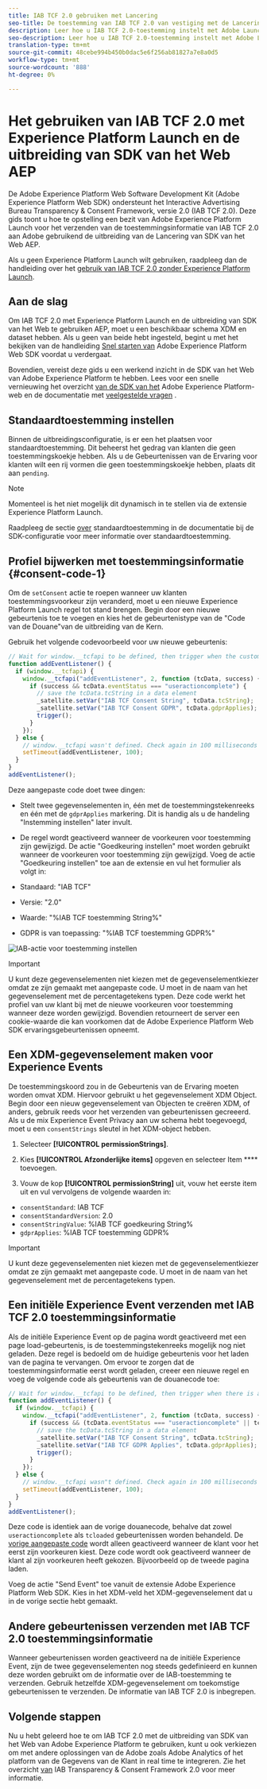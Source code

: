 ```yaml
---
title: IAB TCF 2.0 gebruiken met Lancering
seo-title: De toestemming van IAB TCF 2.0 van vestiging met de Lancering van Adobe en het Web SDK van Adobe Experience Platform
description: Leer hoe u IAB TCF 2.0-toestemming instelt met Adobe Launch en Adobe Experience Platform Web SDK
seo-description: Leer hoe u IAB TCF 2.0-toestemming instelt met Adobe Launch en Adobe Experience Platform Web SDK
translation-type: tm+mt
source-git-commit: 48cebe994b450b0dac5e6f256ab81827a7e8a0d5
workflow-type: tm+mt
source-wordcount: '888'
ht-degree: 0%

---
```



# Het gebruiken van IAB TCF 2.0 met Experience Platform Launch en de uitbreiding van SDK van het Web AEP

De Adobe Experience Platform Web Software Development Kit (Adobe Experience Platform Web SDK) ondersteunt het Interactive Advertising Bureau Transparency &amp; Consent Framework, versie 2.0 (IAB TCF 2.0). Deze gids toont u hoe te opstelling een bezit van Adobe Experience Platform Launch voor het verzenden van de toestemmingsinformatie van IAB TCF 2.0 aan Adobe gebruikend de uitbreiding van de Lancering van SDK van het Web AEP.

Als u geen Experience Platform Launch wilt gebruiken, raadpleeg dan de handleiding over het [gebruik van IAB TCF 2.0 zonder Experience Platform Launch](./without-launch.md).

## Aan de slag

Om IAB TCF 2.0 met Experience Platform Launch en de uitbreiding van SDK van het Web te gebruiken AEP, moet u een beschikbaar schema XDM en dataset hebben. Als u geen van beide hebt ingesteld, begint u met het bekijken van de handleiding [Snel starten van](../../getting-started/quick-start-with-launch.md) Adobe Experience Platform Web SDK voordat u verdergaat.

Bovendien, vereist deze gids u een werkend inzicht in de SDK van het Web van Adobe Experience Platform te hebben. Lees voor een snelle vernieuwing het overzicht [van de SDK van het](../../home.md) Adobe Experience Platform-web en de documentatie met [veelgestelde vragen](../../getting-started/web-sdk-faq.md) .

## Standaardtoestemming instellen

Binnen de uitbreidingsconfiguratie, is er een het plaatsen voor standaardtoestemming. Dit beheerst het gedrag van klanten die geen toestemmingskoekje hebben. Als u de Gebeurtenissen van de Ervaring voor klanten wilt een rij vormen die geen toestemmingskoekje hebben, plaats dit aan `pending`.

>[!NOTE]
>
>Momenteel is het niet mogelijk dit dynamisch in te stellen via de extensie Experience Platform Launch.

Raadpleeg de sectie [over](../../fundamentals/configuring-the-sdk.md#default-consent) standaardtoestemming in de documentatie bij de SDK-configuratie voor meer informatie over standaardtoestemming.

## Profiel bijwerken met toestemmingsinformatie {#consent-code-1}

Om de `setConsent` actie te roepen wanneer uw klanten toestemmingsvoorkeur zijn veranderd, moet u een nieuwe Experience Platform Launch regel tot stand brengen. Begin door een nieuwe gebeurtenis toe te voegen en kies het de gebeurtenistype van de &quot;Code van de Douane&quot;van de uitbreiding van de Kern.

Gebruik het volgende codevoorbeeld voor uw nieuwe gebeurtenis:

```javascript
// Wait for window.__tcfapi to be defined, then trigger when the customer has completed their consent and preferences.
function addEventListener() {
  if (window.__tcfapi) {
    window.__tcfapi("addEventListener", 2, function (tcData, success) {
      if (success && tcData.eventStatus === "useractioncomplete") {
        // save the tcData.tcString in a data element
        _satellite.setVar("IAB TCF Consent String", tcData.tcString);
        _satellite.setVar("IAB TCF Consent GDPR", tcData.gdprApplies);
        trigger();
      }
    });
  } else {
    // window.__tcfapi wasn't defined. Check again in 100 milliseconds
    setTimeout(addEventListener, 100);
  }
}
addEventListener();
```

Deze aangepaste code doet twee dingen:

* Stelt twee gegevenselementen in, één met de toestemmingstekenreeks en één met de `gdprApplies` markering. Dit is handig als u de handeling &quot;Instemming instellen&quot; later invult.

* De regel wordt geactiveerd wanneer de voorkeuren voor toestemming zijn gewijzigd. De actie &quot;Goedkeuring instellen&quot; moet worden gebruikt wanneer de voorkeuren voor toestemming zijn gewijzigd. Voeg de actie &quot;Goedkeuring instellen&quot; toe aan de extensie en vul het formulier als volgt in:

* Standaard: &quot;IAB TCF&quot;
* Versie: &quot;2.0&quot;
* Waarde: &quot;%IAB TCF toestemming String%&quot;
* GDPR is van toepassing: &quot;%IAB TCF toestemming GDPR%&quot;

![IAB-actie voor toestemming instellen](../../../assets/iab_set_consent_action.png)

>[!IMPORTANT]
>
>U kunt deze gegevenselementen niet kiezen met de gegevenselementkiezer omdat ze zijn gemaakt met aangepaste code. U moet in de naam van het gegevenselement met de percentagetekens typen. Deze code werkt het profiel van uw klant bij met de nieuwe voorkeuren voor toestemming wanneer deze worden gewijzigd. Bovendien retourneert de server een cookie-waarde die kan voorkomen dat de Adobe Experience Platform Web SDK ervaringsgebeurtenissen opneemt.

## Een XDM-gegevenselement maken voor Experience Events

De toestemmingskoord zou in de Gebeurtenis van de Ervaring moeten worden omvat XDM. Hiervoor gebruikt u het gegevenselement XDM Object. Begin door een nieuw gegevenselement van Objecten te creëren XDM, of anders, gebruik reeds voor het verzenden van gebeurtenissen gecreeerd. Als u de mix Experience Event Privacy aan uw schema hebt toegevoegd, moet u een `consentStrings` sleutel in het XDM-object hebben.

1. Selecteer **[!UICONTROL permissionStrings]**.

1. Kies **[!UICONTROL Afzonderlijke items]** opgeven en selecteer Item **** toevoegen.

1. Vouw de kop **[!UICONTROL permissionString]** uit, vouw het eerste item uit en vul vervolgens de volgende waarden in:

* `consentStandard`: IAB TCF
* `consentStandardVersion`: 2.0
* `consentStringValue`: %IAB TCF goedkeuring String%
* `gdprApplies`: %IAB TCF toestemming GDPR%

>[!IMPORTANT]
>
>U kunt deze gegevenselementen niet kiezen met de gegevenselementkiezer omdat ze zijn gemaakt met aangepaste code. U moet in de naam van het gegevenselement met de percentagetekens typen.

## Een initiële Experience Event verzenden met IAB TCF 2.0 toestemmingsinformatie

Als de initiële Experience Event op de pagina wordt geactiveerd met een page load-gebeurtenis, is de toestemmingstekenreeks mogelijk nog niet geladen. Deze regel is bedoeld om de huidige gebeurtenis voor het laden van de pagina te vervangen. Om ervoor te zorgen dat de toestemmingsinformatie eerst wordt geladen, creeer een nieuwe regel en voeg de volgende code als gebeurtenis van de douanecode toe:

```javascript
// Wait for window.__tcfapi to be defined, then trigger when there is a consent string
function addEventListener() {
  if (window.__tcfapi) {
    window.__tcfapi("addEventListener", 2, function (tcData, success) {
      if (success && (tcData.eventStatus === "useractioncomplete" || tcData.eventStatus === "tcloaded")) {
        // save the tcData.tcString in a data element
        _satellite.setVar("IAB TCF Consent String", tcData.tcString);
        _satellite.setVar("IAB TCF GDPR Applies", tcData.gdprApplies);
        trigger();
      }
    });
  } else {
    // window.__tcfapi wasn"t defined. Check again in 100 milliseconds
    setTimeout(addEventListener, 100);
  }
}
addEventListener();
```

Deze code is identiek aan de vorige douanecode, behalve dat zowel `useractioncomplete` als `tcloaded` gebeurtenissen worden behandeld. De [vorige aangepaste code](#consent-code-1) wordt alleen geactiveerd wanneer de klant voor het eerst zijn voorkeuren kiest. Deze code wordt ook geactiveerd wanneer de klant al zijn voorkeuren heeft gekozen. Bijvoorbeeld op de tweede pagina laden.

Voeg de actie &quot;Send Event&quot; toe vanuit de extensie Adobe Experience Platform Web SDK. Kies in het XDM-veld het XDM-gegevenselement dat u in de vorige sectie hebt gemaakt.

## Andere gebeurtenissen verzenden met IAB TCF 2.0 toestemmingsinformatie

Wanneer gebeurtenissen worden geactiveerd na de initiële Experience Event, zijn de twee gegevenselementen nog steeds gedefinieerd en kunnen deze worden gebruikt om de informatie over de IAB-toestemming te verzenden. Gebruik hetzelfde XDM-gegevenselement om toekomstige gebeurtenissen te verzenden. De informatie van IAB TCF 2.0 is inbegrepen.

## Volgende stappen

Nu u hebt geleerd hoe te om IAB TCF 2.0 met de uitbreiding van SDK van het Web van Adobe Experience Platform te gebruiken, kunt u ook verkiezen om met andere oplossingen van de Adobe zoals Adobe Analytics of het platform van de Gegevens van de Klant in real time te integreren. Zie het overzicht [van](./overview.md) IAB Transparency &amp; Consent Framework 2.0 voor meer informatie.
